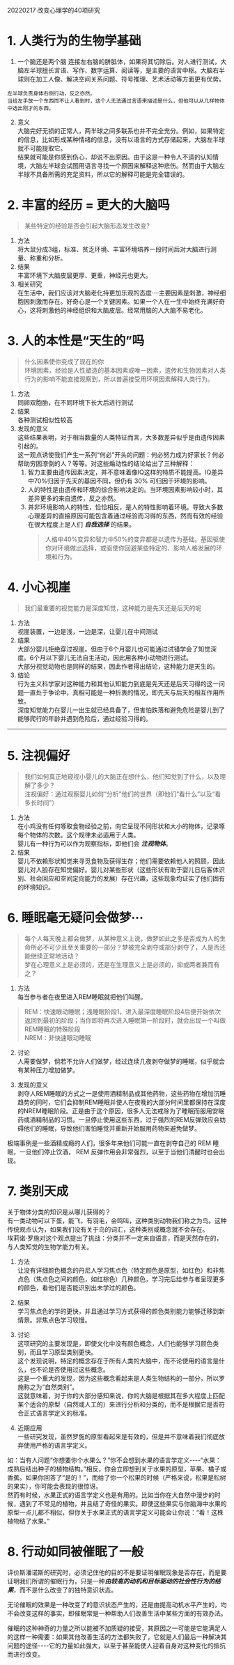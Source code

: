 20220217
改变心理学的40项研究

# 1. 人类行为的生物学基础

1. 一个脑还是两个脑
连接左右脑的胼胝体，如果将其切除后。对人进行测试，大脑左半球擅长言语、写作、数字运算、阅读等，是主要的语言中枢。大脑右半球则在加工人像、解决空间关系问题、符号推理、艺术活动等方面更有优势。  

```text
左半球负责身体右侧行动，反之亦然。
当给左手放一个东西而不让人看到时，这个人无法通过言语来描述是什么，但他可以从几样物体中选出刚才的东西。
```
2. 意义  
大脑完好无损的正常人，两半球之间多联系也并不完全充分。例如，如果特定的信息，比如形成某种情绪的信息，没有以语言的方式存储起来，大脑左半球就不可能提取它。  
结果就可能是你感到伤心，却说不出原因。由于这是一种令人不适的认知情境，大脑左半球会试图用语言寻找一个原因来解释这种悲伤。然而由于大脑左半球不具备所需的充足资料，所以它的解释可能是完全错误的。

# 2. 丰富的经历 = 更大的大脑吗
> 某些特定的经验是否会引起大脑形态发生改变?
1. 方法  
将大鼠分成3组，标准、贫乏环境、丰富环境培养一段时间后对大脑进行测量、称重和分析。
2. 结果  
丰富环境下大脑皮层更厚、更重，神经元也更大。
3. 相关研究  
在生活中，我们应该对大脑老化持更加乐观的态度····主要因素是刺激，神经细胞因刺激而存在。好奇心是一个关键因素。如果一个人在一生中始终充满好奇心，这将刺激他的神经组织和大脑皮层。经常用脑的人大脑不易老化。

# 3. 人的本性是“天生的”吗
> 什么因素使你变成了现在的你  
> 环境因素，经验是人性塑造的基本因素或唯一因素，遗传和生物因素对人类行为的影响不能直接观察到，所以普遍接受用环境因素解释人类行为。
1. 方法  
同卵双胞胎，在不同环境下长大后进行测试
2. 结果  
各种测试相似性较高  
3. 发现的意义  
这些结果表明，对于相当数量的人类特征而言，大多数差异似乎是由遗传因素引起的。  
这一观点诱使我们产生一系列“何必”开头的问题：何必努力成为好家长？何必帮助穷困潦倒的人？等等。对这些煽动性的结论给出了三种解释：  
    1. 智力主要由遗传因素决定，并不意味着像IQ这样的特质不能提高。IQ差异中70%归因于先天的基因不同，但仍有 30% 可归因于环境的影响。  
    2. 人的特性是由遗传和环境的综合影响决定的。当环境因素影响较小时，其差异更多的来自遗传，反之亦然。  
    3. 并非环境影响人的特性，恰恰相反，是人的特性影响着环境。导致大多数心理差异的直接原因可能包含着通过经验而习得的东西，然而有效的经验在很大程度上是人们 ***自我选择*** 的结果。  
        > 人格中40%变异和智力中50%的变异都是以遗传为基础。基因驱使你对环境做出选择，或驱使你回避某些特定的、影响人格发展的环境和行为。

# 4. 小心视崖
> 我们最重要的视觉能力是深度知觉，这种能力是先天还是后天的呢  
1. 方法  
视崖装置，一边是浅，一边是深，让婴儿在中间测试  
2. 结果  
大部分婴儿拒绝穿过视崖。但由于6个月婴儿也可能通过试错学会了知觉深度。6个月以下婴儿无法自主活动，因此用各种小动物进行测试。  
大部分视觉动物也是同样的结果，因此作者得出结论，这种能力是天生的。  
3. 结论  
行为主义科学家对这种能力和其他认知能力到底是先天还是后天习得的这一问题一直处于争论中，真相可能是一种折衷的情况，即先天与后天的相互作用所致。  
深度知觉能力在婴儿一出生就已经具备了，但害怕跌落和避免危险是婴儿到了能够爬行的年龄并遇到危险后，通过经验习得的。


***

# 5. 注视偏好
> 我们如何真正地窥视小婴儿的大脑正在想什么，他们知觉到了什么，以及理解了多少？  
> 注视偏好：通过观察婴儿如何“分析”他们的世界（即他们“看什么”以及“看多长时间”）  
1. 方法  
在小鸡没有任何啄取食物经验之前，向它呈现不同形状和大小的物体，记录啄每个物体的次数。这个规律未必适用于人类。  
婴儿有一种行为可以作为观察指标，即他们会 ***注视物体***。  
2. 结果  
婴儿不依赖形状知觉来寻觅食物及获得生存；他们需要依赖他人的照顾，因此婴儿对人脸存在知觉偏好。婴儿对某些形状（这些形状有助于婴儿日后客体识别、社会回应和空间定向能力的发展）存在兴趣，这些现象均证实了他们固有的环境知识。  

# 6. 睡眠毫无疑问会做梦···
> 每个人每天晚上都会做梦，从某种意义上说，做梦如此之多是否成为人的生命所必不可少且至关重要的一部分？梦被完全剥夺或部分剥夺了，人是否还能继续正常地活动？  
> 梦在心理意义上是必须的，还是在生理意义上是必须的，抑或两者兼而有之？  

1. 方法  
每当参与者在夜里进入REM睡眠就把他们叫醒。  
> REM：快速眼动睡眠；浅睡眠阶段1，进入最深度睡眠阶段4后便开始依次返回到最初的阶段；当你即将再次进入睡眠第一阶段时，就会出现一个叫做REM睡眠的特殊阶段  
> NREM：非快速眼动睡眠

2. 讨论  
人需要做梦，倘若不允许人们做梦，经过连续几夜剥夺做梦的睡眠，似乎就会有某种压力增加做梦。

3. 发现的意义  
剥夺人REM睡眠的方式之一是使用酒精制品或其他药物，这些药物在增加沉睡趋势的同时，它们会抑制REM睡眠并使人在夜晚的大部分时间里都保持在深度的NREM睡眠阶段。正是由于这个原因，很多人无法戒除为了睡眠而服用安眠药或酒精制品的习惯。一旦停止使用这些东西，过于强烈的REM反弹效应会妨碍他们的睡眠，导致他们害怕睡觉并重新开始服用药物来避免做梦。

极端事例是一些酒精成瘾的人们，很多年来他们可能一直在剥夺自己的 REM 睡眠，一旦他们停止饮酒， REM 反弹作用会非常强烈，以至于当他们清醒时也会出现。


# 7. 类别天成
关于物体分类的知识是从哪儿获得的？  
有一类动物可以下蛋，能飞，有羽毛，会鸣叫，这种类别动物我们称之为鸟。这种传统观点认为，如果我们没有关于鸟的词汇，这种类别或概念就不会存在。  
埃莉诺·罗施对这个观点提出了挑战：分类并不一定来自语言，而是天然存在的，与人类知觉的生物学能力有关。

1. 方法  
让没有详细颜色概念的丹尼人学习焦点色（特定颜色是原型，如红色）和非焦点色（焦点色之间的颜色，如红棕色）几种颜色，学习完后给参与者呈现更多的颜色，看他们是否能识别出未学过的颜色。

2. 结果  
学习焦点色的学的更快，并且通过学习方式获得的颜色类别能力能够迁移到新情景。非焦点色学习较慢。

3. 讨论  
这项研究的主要发现是，即使文化中没有颜色概念，人们也能够学习颜色类别，而且学习原型类别更快。  
这个发现说明，特定的概念存在于所有人类的大脑中，而不论使用的语言是什么，也不论是否使用过这些概念。  
这是一个重大的发现，因为这些概念看起来是人类生物结构的一部分，所以罗施称之为“自然类别”。  
这就意味着，对于你的大部分感知来说，你的大脑是根据其在多大程度上匹配某个适合的原型（自然或人工的）来进行分析和分类的，而不是根据它是否符合正式语言学定义的标准。

4. 近期应用  
一些研究发现，虽然罗施的原型看起来是有效的，但是并不意味着我们彻底放弃使用严格的语言学定义。  

如：当有人问题“你想要你个水果么？”你不会想到水果的语言学定义----“水果：成熟后结出种子的植物结构。”相反，你会立即想到关于水果的原型，苹果、橘子或香蕉。如果你回答了“是的！”，而给了你一个松果的时候（严格来说，松果是松树的果实），你可能会表现的很惊讶。  
然而有时候，水果正式的语言学定义也是有用的。比如当你在大自然中漫步的时候，遇到了不常见的植物，并且结了奇怪的果实。即使这些果实与你脑海中水果的原型一点儿都不相似，但你关于水果正式的语言学定义可能会让你说：“看！这株植物结了水果。”


# 8. 行动如同被催眠了一般

评价斯潘诺斯的研究时，必须记住他的目的不是要证明催眠现象是否存在，而是要证明我们所谓的催眠行为，只是一种***由较高的动机和目标驱动的社会性行为的结果***，而不是什么改变了的独特意识状态。  

无论催眠的效果是一种改变了的意识状态产生的，还是由提高动机水平产生的，均不会改变这样的事实，即催眠常是一种帮助人们改善生活中某些方面的有效办法。

催眠的这种神奇的力量之所以能被不加质疑的接受，其原因之一可能是它能满足人的这样一种需要：如果其他改善生活的方法都失败了，它就是人们最后一种解决其问题的途径----它的力量如此强大，以至于甚至能使人迎着自身对这种变化的抵抗而进行改变。
